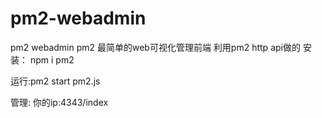 # pm2-webadmin
pm2 webadmin
pm2 最简单的web可视化管理前端
利用pm2 http api做的
安装：
npm i pm2

运行:pm2 start pm2.js

管理: 你的ip:4343/index
